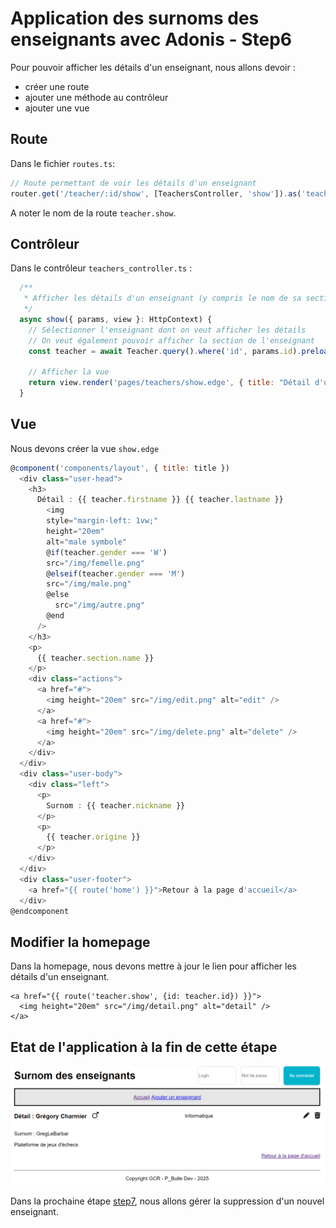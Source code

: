 # Application des surnoms des enseignants avec Adonis - Step6

Pour pouvoir afficher les détails d'un enseignant, nous allons devoir :

- créer une route
- ajouter une méthode au contrôleur
- ajouter une vue

## Route

Dans le fichier `routes.ts`:

```js
// Route permettant de voir les détails d'un enseignant
router.get('/teacher/:id/show', [TeachersController, 'show']).as('teacher.show')
```

A noter le nom de la route `teacher.show`.

## Contrôleur

Dans le contrôleur `teachers_controller.ts` :

```js
  /**
   * Afficher les détails d'un enseignant (y compris le nom de sa section)
   */
  async show({ params, view }: HttpContext) {
    // Sélectionner l'enseignant dont on veut afficher les détails
    // On veut également pouvoir afficher la section de l'enseignant
    const teacher = await Teacher.query().where('id', params.id).preload('section').firstOrFail()

    // Afficher la vue
    return view.render('pages/teachers/show.edge', { title: "Détail d'un enseignant", teacher })
  }
```

## Vue

Nous devons créer la vue `show.edge`

```js
@component('components/layout', { title: title })
  <div class="user-head">
    <h3>
      Détail : {{ teacher.firstname }} {{ teacher.lastname }}
        <img
        style="margin-left: 1vw;"
        height="20em"
        alt="male symbole"
        @if(teacher.gender === 'W')
        src="/img/femelle.png"
        @elseif(teacher.gender === 'M')
        src="/img/male.png"
        @else
          src="/img/autre.png"
        @end
      />
    </h3>
    <p>
      {{ teacher.section.name }}
    </p>
    <div class="actions">
      <a href="#">
        <img height="20em" src="/img/edit.png" alt="edit" />
      </a>
      <a href="#">
        <img height="20em" src="/img/delete.png" alt="delete" />
      </a>
    </div>
  </div>
  <div class="user-body">
    <div class="left">
      <p>
        Surnom : {{ teacher.nickname }}
      </p>
      <p>
        {{ teacher.origine }}
      </p>
    </div>
  </div>
  <div class="user-footer">
    <a href="{{ route('home') }}">Retour à la page d'accueil</a>
  </div>
@endcomponent

```

## Modifier la homepage

Dans la homepage, nous devons mettre à jour le lien pour afficher les détails d'un enseignant.

```edge
<a href="{{ route('teacher.show', {id: teacher.id}) }}">
  <img height="20em" src="/img/detail.png" alt="detail" />
</a>
```

## Etat de l'application à la fin de cette étape

<img src="./doc/images/step6-fin.png" />

Dans la prochaine étape <a href="https://github.com/GregLeBarbar/app-teachers-adonisjs/tree/step7">step7</a>, nous allons gérer la suppression d'un nouvel enseignant.
